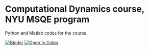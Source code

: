 # Computational Dynamics course, NYU MSQE program
Python and Matlab codes for the course.

[![Binder](https://mybinder.org/badge_logo.svg)](https://mybinder.org/v2/gh/jborovicka/nyu-computational-dynamics/main)
[![Open In Colab](https://colab.research.google.com/assets/colab-badge.svg)](https://colab.research.google.com/github/jborovicka/nyu-computational-dynamics/)
